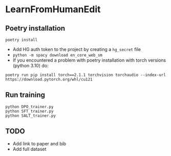 # LearnFromHumanEdit

## Poetry installation

`poetry install`

- Add HG auth token to the project by creating a `hg_secret` file
- `python -m spacy download en_core_web_sm`
- If you encountered a problem with poetry installation with torch versions (python 3.10) do:

```poetry run pip install torch==2.1.1 torchvision torchaudio --index-url https://download.pytorch.org/whl/cu121```


## Run training

```
python DPO_trainer.py
python SFT_trainer.py
python SALT_trainer.py
```

## TODO
- Add link to paper and bib
- Add full dataset